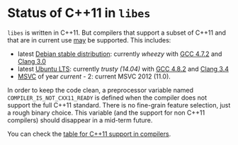 # Status of C++11 in `libes`

`libes` is written in C++11. But compilers that support a subset of C++11 and that are in current use [may](https://www.ietf.org/rfc/rfc2119.txt) be supported. This includes:

- latest [Debian stable distribution](https://www.debian.org/releases/stable/): currently _wheezy_ with [GCC 4.7.2](https://packages.debian.org/wheezy/gcc) and [Clang 3.0](https://packages.debian.org/wheezy/clang)
- latest [Ubuntu LTS](https://wiki.ubuntu.com/LTS): currently _trusty (14.04)_ with [GCC 4.8.2](http://packages.ubuntu.com/trusty/gcc) and [Clang 3.4](http://packages.ubuntu.com/trusty/clang)
- [MSVC](http://en.wikipedia.org/wiki/Visual_C++) of year _current_ - 2: current MSVC 2012 (11.0).

In order to keep the code clean, a preprocessor variable named `COMPILER_IS_NOT_CXX11_READY` is defined when the compiler does not support the full C++11 standard. There is no fine-grain feature selection, just a rough binary choice. This variable (and the support for non C++11 compilers) should disappear in a mid-term future.

You can check the [table for C++11 support in compilers](http://en.cppreference.com/w/cpp/compiler_support).
